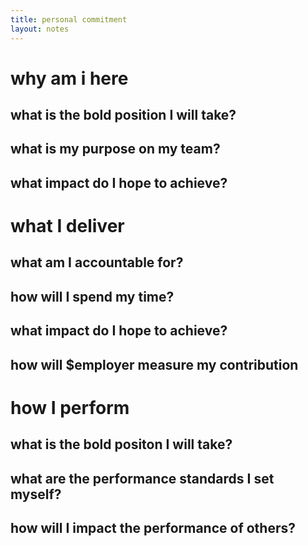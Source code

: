 ```yaml
---
title: personal commitment
layout: notes
---
```


# why am i here

## what is the bold position I will take?

## what is my purpose on my team?

## what impact do I hope to achieve?

# what I deliver


## what am I accountable for?

## how will I spend my time?

## what impact do I hope to achieve?	

## how will $employer measure my contribution

# how I perform 

## what is the bold positon I will take?

## what are the performance standards I set myself?

## how will I impact the performance of others?
